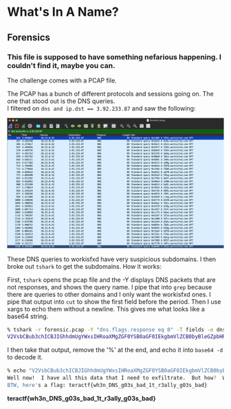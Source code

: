 # What's In A Name?

## Forensics

### This file is supposed to have something nefarious happening.  I couldn't find it, maybe you can.

The challenge comes with a PCAP file.

The PCAP has a bunch of different protocols and sessions going on.  The one that stood out is the DNS queries.  
I filtered on `dns and ip.dst == 3.92.233.87` and saw the following:

![wireshark](./wireshark.png)

These DNS queries to workisfxd have very suspicious subdomains.  I then broke out `tshark` to get the subdomains.  How it works:

First, `tshark` opens the pcap file and the -Y displays DNS packets that are not responses, and shows the query name.  I pipe that into `grep` because there are queries to other domains and I only want the workisfxd ones.  I pipe that output into `cut` to show the first field before the period.  Then I use xargs to echo them without a newline.  This gives me what looks like a base64 string.

```sh
% tshark -r forensic.pcap -Y "dns.flags.response eq 0" -T fields -e dns.qry.name |grep workisfxd |cut -d. -f1 |xargs -I {} echo -n {}
V2VsbCBub3chICBJIGhhdmUgYWxsIHRoaXMgZGF0YSB0aGF0IEkgbmVlZCB0byBleGZpbHRyYXRlLiAgQnV0IGhvdz8gIFdlbGwsIGlmIHlvdSdyZSBub3Qgd2F0Y2hpbmcgRE5TIHF1ZXJpZXMgdGhlIGRvb3IgaXMgd2lkZSBvcGVuLgpCVFcsIGhlcmUncyBhIGZsYWc6IHRlcmFjdGZ7d2gzbl9ETlNfZzAzc19iYWRfMXRfcjNhbGx5X2cwM3NfYmFkfQo=%
```
I then take that output, remove the '%' at the end, and echo it into `base64 -d` to decode it.

```sh
% echo "V2VsbCBub3chICBJIGhhdmUgYWxsIHRoaXMgZGF0YSB0aGF0IEkgbmVlZCB0byBleGZpbHRyYXRlLiAgQnV0IGhvdz8gIFdlbGwsIGlmIHlvdSdyZSBub3Qgd2F0Y2hpbmcgRE5TIHF1ZXJpZXMgdGhlIGRvb3IgaXMgd2lkZSBvcGVuLgpCVFcsIGhlcmUncyBhIGZsYWc6IHRlcmFjdGZ7d2gzbl9ETlNfZzAzc19iYWRfMXRfcjNhbGx5X2cwM3NfYmFkfQo=" |base64 -d
Well now!  I have all this data that I need to exfiltrate.  But how?  Well, if you're not watching DNS queries the door is wide open.
BTW, here's a flag: teractf{wh3n_DNS_g03s_bad_1t_r3ally_g03s_bad}
```

**teractf{wh3n_DNS_g03s_bad_1t_r3ally_g03s_bad}**
